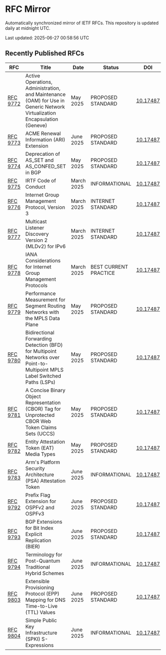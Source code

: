 # RFC Mirror

Automatically synchronized mirror of IETF RFCs. This repository is updated daily at midnight UTC.

Last updated: 2025-06-27 00:58:56 UTC

## Recently Published RFCs

| RFC | Title | Date | Status | DOI |
|-----|-------|------|--------|-----|
| [RFC 9772](rfcs/rfc9772.txt) | Active Operations, Administration, and Maintenance (OAM) for Use in Generic Network Virtualization Encapsulation (Geneve) | May 2025 | PROPOSED STANDARD | [10.17487](https://doi.org/10.17487/RFC9772) |
| [RFC 9773](rfcs/rfc9773.txt) | ACME Renewal Information (ARI) Extension | June 2025 | PROPOSED STANDARD | [10.17487](https://doi.org/10.17487/RFC9773) |
| [RFC 9774](rfcs/rfc9774.txt) | Deprecation of AS_SET and AS_CONFED_SET in BGP | May 2025 | PROPOSED STANDARD | [10.17487](https://doi.org/10.17487/RFC9774) |
| [RFC 9775](rfcs/rfc9775.txt) | IRTF Code of Conduct | March 2025 | INFORMATIONAL | [10.17487](https://doi.org/10.17487/RFC9775) |
| [RFC 9776](rfcs/rfc9776.txt) | Internet Group Management Protocol, Version 3 | March 2025 | INTERNET STANDARD | [10.17487](https://doi.org/10.17487/RFC9776) |
| [RFC 9777](rfcs/rfc9777.txt) | Multicast Listener Discovery Version 2 (MLDv2) for IPv6 | March 2025 | INTERNET STANDARD | [10.17487](https://doi.org/10.17487/RFC9777) |
| [RFC 9778](rfcs/rfc9778.txt) | IANA Considerations for Internet Group Management Protocols | March 2025 | BEST CURRENT PRACTICE | [10.17487](https://doi.org/10.17487/RFC9778) |
| [RFC 9779](rfcs/rfc9779.txt) | Performance Measurement for Segment Routing Networks with the MPLS Data Plane | May 2025 | PROPOSED STANDARD | [10.17487](https://doi.org/10.17487/RFC9779) |
| [RFC 9780](rfcs/rfc9780.txt) | Bidirectional Forwarding Detection (BFD) for Multipoint Networks over Point-to-Multipoint MPLS Label Switched Paths (LSPs) | May 2025 | PROPOSED STANDARD | [10.17487](https://doi.org/10.17487/RFC9780) |
| [RFC 9781](rfcs/rfc9781.txt) | A Concise Binary Object Representation (CBOR) Tag for Unprotected CBOR Web Token Claims Sets (UCCS) | May 2025 | PROPOSED STANDARD | [10.17487](https://doi.org/10.17487/RFC9781) |
| [RFC 9782](rfcs/rfc9782.txt) | Entity Attestation Token (EAT) Media Types | May 2025 | PROPOSED STANDARD | [10.17487](https://doi.org/10.17487/RFC9782) |
| [RFC 9783](rfcs/rfc9783.txt) | Arm's Platform Security Architecture (PSA) Attestation Token | June 2025 | INFORMATIONAL | [10.17487](https://doi.org/10.17487/RFC9783) |
| [RFC 9792](rfcs/rfc9792.txt) | Prefix Flag Extension for OSPFv2 and OSPFv3 | June 2025 | PROPOSED STANDARD | [10.17487](https://doi.org/10.17487/RFC9792) |
| [RFC 9793](rfcs/rfc9793.txt) | BGP Extensions for Bit Index Explicit Replication (BIER) | June 2025 | PROPOSED STANDARD | [10.17487](https://doi.org/10.17487/RFC9793) |
| [RFC 9794](rfcs/rfc9794.txt) | Terminology for Post-Quantum Traditional Hybrid Schemes | June 2025 | INFORMATIONAL | [10.17487](https://doi.org/10.17487/RFC9794) |
| [RFC 9803](rfcs/rfc9803.txt) | Extensible Provisioning Protocol (EPP) Mapping for DNS Time-to-Live (TTL) Values | June 2025 | PROPOSED STANDARD | [10.17487](https://doi.org/10.17487/RFC9803) |
| [RFC 9804](rfcs/rfc9804.txt) | Simple Public Key Infrastructure (SPKI) S-Expressions | June 2025 | INFORMATIONAL | [10.17487](https://doi.org/10.17487/RFC9804) |
